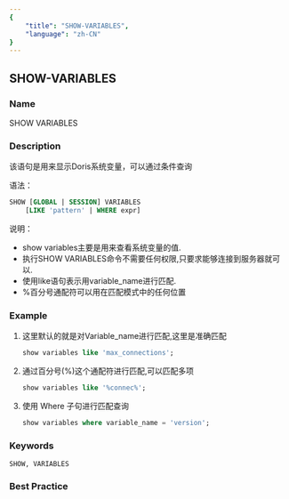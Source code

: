```yaml
---
{
    "title": "SHOW-VARIABLES",
    "language": "zh-CN"
}
---
```


<!--
Licensed to the Apache Software Foundation (ASF) under one
or more contributor license agreements.  See the NOTICE file
distributed with this work for additional information
regarding copyright ownership.  The ASF licenses this file
to you under the Apache License, Version 2.0 (the
"License"); you may not use this file except in compliance
with the License.  You may obtain a copy of the License at

  http://www.apache.org/licenses/LICENSE-2.0

Unless required by applicable law or agreed to in writing,
software distributed under the License is distributed on an
"AS IS" BASIS, WITHOUT WARRANTIES OR CONDITIONS OF ANY
KIND, either express or implied.  See the License for the
specific language governing permissions and limitations
under the License.
-->

## SHOW-VARIABLES

### Name

SHOW VARIABLES

### Description

该语句是用来显示Doris系统变量，可以通过条件查询

语法：

```sql
SHOW [GLOBAL | SESSION] VARIABLES
    [LIKE 'pattern' | WHERE expr]
```

说明：

- show variables主要是用来查看系统变量的值.
- 执行SHOW VARIABLES命令不需要任何权限,只要求能够连接到服务器就可以.
- 使用like语句表示用variable_name进行匹配.
- %百分号通配符可以用在匹配模式中的任何位置

### Example

1. 这里默认的就是对Variable_name进行匹配,这里是准确匹配

   ```sql
   show variables like 'max_connections'; 
   ```
   
2. 通过百分号(%)这个通配符进行匹配,可以匹配多项

   ```sql
   show variables like '%connec%';
   ```

3. 使用 Where 子句进行匹配查询

   ```sql
   show variables where variable_name = 'version';
   ```

### Keywords

    SHOW, VARIABLES

### Best Practice

